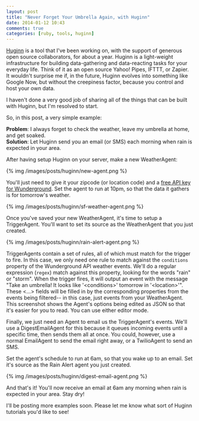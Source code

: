 ```yaml
---
layout: post
title: "Never Forget Your Umbrella Again, with Huginn"
date: 2014-01-12 10:43
comments: true
categories: [ruby, tools, huginn]
---
```

[Huginn](https://github.com/cantino/huginn) is a tool that I've been working on, with the support of generous open source collaborators, for about a year.  Huginn is a light-weight infrastructure for building data-gathering and data-reacting tasks for your everyday life.  Think of it as an open source Yahoo! Pipes, IFTTT, or Zapier.  It wouldn't surprise me if, in the future, Huginn evolves into something like Google Now, but without the creepiness factor, because you control and host your own data.

I haven't done a very good job of sharing all of the things that can be built with Huginn, but I'm resolved to start.

So, in this post, a very simple example:

**Problem**: I always forget to check the weather, leave my umbrella at home, and get soaked.<br />
**Solution**: Let Huginn send you an email (or SMS) each morning when rain is expected in your area.

After having setup Huginn on your server, make a new WeatherAgent:

{% img /images/posts/huginn/new-agent.png %}

You'll just need to give it your zipcode (or location code) and a [free API key for Wunderground](http://www.wunderground.com/weather/api/).  Set the agent to run at 10pm, so that the data it gathers is for tomorrow's weather.

{% img /images/posts/huginn/sf-weather-agent.png %}

Once you've saved your new WeatherAgent, it's time to setup a TriggerAgent.  You'll want to set its source as the WeatherAgent that you just created.

{% img /images/posts/huginn/rain-alert-agent.png %}

TriggerAgents contain a set of rules, all of which must match for the trigger to fire.  In this case, we only need one rule to match against the `conditions` property of the Wunderground API weather events.  We'll do a regular expression (`regex`) match against this property, looking for the words "rain" or "storm".  When the trigger fires, it will output an event with the message "Take an umbrella!  It looks like '&lt;conditions>' tomorrow in '&lt;location>'".  These &lt;...> fields will be filled in by the corresponding properties from the events being filtered-- in this case, just events from your WeatherAgent.  This screenshot shows the Agent's options being edited as JSON so that it's easier for you to read.  You can use either editor mode.

Finally, we just need an Agent to email us the TriggerAgent's events.  We'll use a DigestEmailAgent for this because it queues incoming events until a specific time, then sends them all at once.  You could, however, use a normal EmailAgent to send the email right away, or a TwilioAgent to send an SMS.

Set the agent's schedule to run at 6am, so that you wake up to an email.  Set it's source as the Rain Alert agent you just created.

{% img /images/posts/huginn/digest-email-agent.png %}

And that's it!  You'll now receive an email at 6am any morning when rain is expected in your area.  Stay dry!

I'll be posting more examples soon.  Please let me know what sort of Huginn tutorials you'd like to see!
